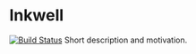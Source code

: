 # Inkwell
[![Build Status](https://api.travis-ci.org/salkar/inkwell.svg?branch=master)](https://travis-ci.org/salkar/inkwell)
Short description and motivation.
